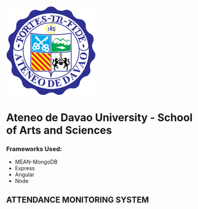 ![LOGO](https://github.com/SBitong/itelective3-web/blob/main/UniversitySeal240px.png "ADDU Logo")
# Ateneo de Davao University - School of Arts and Sciences

### Frameworks Used:
* MEAN-MongoDB
* Express
* Angular
* Node

## ATTENDANCE MONITORING SYSTEM
